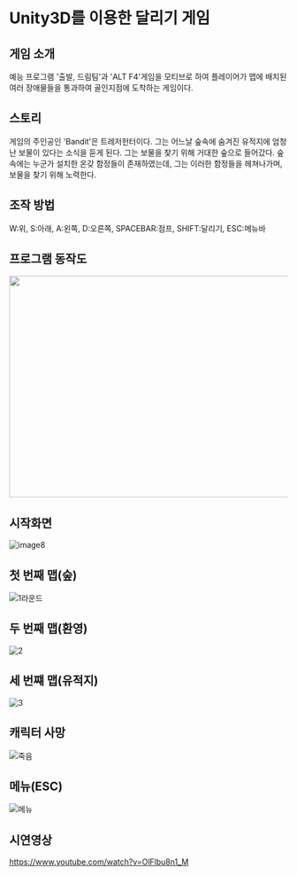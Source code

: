 # Unity3D를 이용한 달리기 게임

## 게임 소개
예능 프로그램 '출발, 드림팀'과 'ALT F4'게임을 모티브로 하여 플레이어가 맵에 배치된 여러 장애물들을 통과하여 골인지점에 도착하는 게임이다.

## 스토리
게임의 주인공인 'Bandit'은 트레저헌터이다. 그는 어느날 숲속에 숨겨진 유적지에 엄청난 보물이 있다는 소식을 듣게 된다. 그는 보물을 찾기 위해 거대한 숲으로 들어갔다. 
숲속에는 누군가 설치한 온갖 함정들이 존재하였는데, 그는 이러한 함정들을 헤쳐나가며, 보물을 찾기 위해 노력한다.

## 조작 방법
W:위, S:아래, A:왼쪽, D:오른쪽, SPACEBAR:점프, SHIFT:달리기, ESC:메뉴바
## 프로그램 동작도
<img src="https://user-images.githubusercontent.com/74814641/134960182-47423cb2-3404-4d27-a749-a234dc681e78.png" width="600" height="400"/>

## 시작화면
![image8](https://user-images.githubusercontent.com/74814641/134961292-9028f8bd-14a6-4e36-9f82-684dde665412.gif)

## 첫 번째 맵(숲)
![1라운드](https://user-images.githubusercontent.com/74814641/134962797-54791b0f-2ccb-4679-9e07-f50e3c43ac98.gif)

## 두 번째 맵(환영)
![2](https://user-images.githubusercontent.com/74814641/134963195-6aa0b806-ec93-4393-a044-aaa7d9aae5b4.gif)

## 세 번쨰 맵(유적지)
![3](https://user-images.githubusercontent.com/74814641/134963347-1d36f425-bb2c-40fb-baf5-4515d57c93a0.gif)

## 캐릭터 사망
![죽음](https://user-images.githubusercontent.com/74814641/134963816-0b10ce3b-dbae-4137-8dc5-c6d9b3e7997b.gif)

## 메뉴(ESC)
![메뉴](https://user-images.githubusercontent.com/74814641/134964062-a028748a-8dab-45d6-9c9f-4573bf582922.gif)

## 시연영상
https://www.youtube.com/watch?v=OlFlbu8n1_M
